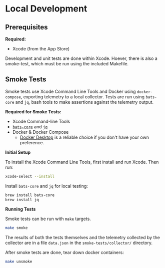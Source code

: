 # Local Development

## Prerequisites

**Required:**

- Xcode (from the App Store)

Development and unit tests are done within Xcode. Hoever, there is also a smoke-test, which must be run using the included Makefile.

## Smoke Tests

Smoke tests use Xcode Command Line Tools and Docker using `docker-compose`, exporting telemetry to a local collector.
Tests are run using `bats-core` and `jq`, bash tools to make assertions against the telemetry output.

**Required for Smoke Tests:**

- Xcode Command-line Tools
- [`bats-core`](https://bats-core.readthedocs.io/en/stable/) and [`jq`](https://jqlang.github.io/jq/)
- Docker & Docker Compose
  - [Docker Desktop](https://www.docker.com/products/docker-desktop/) is a reliable choice if you don't have your own preference.

**Initial Setup**

To install the Xcode Command Line Tools, first install and run Xcode. Then run:

```sh
xcode-select --install
```

Install `bats-core` and `jq` for local testing:

```sh
brew install bats-core
brew install jq
```

**Running Tests**

Smoke tests can be run with `make` targets.

```sh
make smoke
```

The results of both the tests themselves and the telemetry collected by the collector are in a file `data.json` in the `smoke-tests/collector/` directory.

After smoke tests are done, tear down docker containers:

```sh
make unsmoke
```
